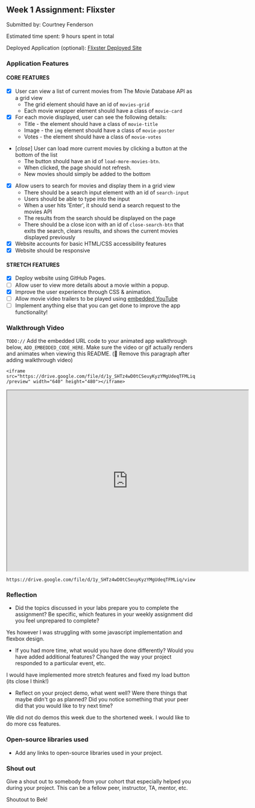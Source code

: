 ## Week 1 Assignment: Flixster

Submitted by: Courtney Fenderson

Estimated time spent: 9 hours spent in total

Deployed Application (optional): [Flixster Deployed Site](https://courtf68.github.io/flixster_starter/)

### Application Features

#### CORE FEATURES

- [x] User can view a list of current movies from The Movie Database API as a grid view
  - The grid element should have an id of `movies-grid`
  - Each movie wrapper element should have a class of `movie-card`
- [x] For each movie displayed, user can see the following details:
  - Title - the element should have a class of `movie-title`
  - Image - the `img` element should have a class of `movie-poster`
  - Votes - the element should have a class of `movie-votes`
- [*close*] User can load more current movies by clicking a button at the bottom of the list
  - The button should have an id of `load-more-movies-btn`.
  - When clicked, the page should not refresh.
  - New movies should simply be added to the bottom
- [x] Allow users to search for movies and display them in a grid view
  - There should be a search input element with an id of `search-input`
  - Users should be able to type into the input
  - When a user hits 'Enter', it should send a search request to the movies API
  - The results from the search should be displayed on the page
  - There should be a close icon with an id of `close-search-btn` that exits the search, clears results, and shows the current movies displayed previously
- [x] Website accounts for basic HTML/CSS accessibility features
- [x] Website should be responsive

#### STRETCH FEATURES

- [x] Deploy website using GitHub Pages.
- [ ] Allow user to view more details about a movie within a popup.
- [x] Improve the user experience through CSS & animation.
- [ ] Allow movie video trailers to be played using [embedded YouTube](https://support.google.com/youtube/answer/171780?hl=en)
- [ ] Implement anything else that you can get done to improve the app functionality!

### Walkthrough Video

`TODO://` Add the embedded URL code to your animated app walkthrough below, `ADD_EMBEDDED_CODE_HERE`. Make sure the video or gif actually renders and animates when viewing this README. (🚫 Remove this paragraph after adding walkthrough video)

`<iframe src="https://drive.google.com/file/d/1y_SHTz4wD0tCSeuyKyzYMgUdeqTFMLiq/preview" width="640" height="480"></iframe>`

<iframe src="https://drive.google.com/file/d/1y_SHTz4wD0tCSeuyKyzYMgUdeqTFMLiq/preview" width="640" height="480"></iframe>

`https://drive.google.com/file/d/1y_SHTz4wD0tCSeuyKyzYMgUdeqTFMLiq/view`

### Reflection

- Did the topics discussed in your labs prepare you to complete the assignment? Be specific, which features in your weekly assignment did you feel unprepared to complete?

Yes however I was struggling with some javascript implementation and flexbox design.

- If you had more time, what would you have done differently? Would you have added additional features? Changed the way your project responded to a particular event, etc.

I would have implemented more stretch features and fixed my load button (its close I think!)

- Reflect on your project demo, what went well? Were there things that maybe didn't go as planned? Did you notice something that your peer did that you would like to try next time?

We did not do demos this week due to the shortened week. I would like to do more css features.

### Open-source libraries used

- Add any links to open-source libraries used in your project.

### Shout out

Give a shout out to somebody from your cohort that especially helped you during your project. This can be a fellow peer, instructor, TA, mentor, etc.

Shoutout to Bek!
